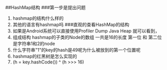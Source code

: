 ##HashMap结构
###第一步是提出问题
1. hashmap的结构什么样的
2. 其他的语言有hashmap吗
###直观的查看HashMap的结构
1. 如果是Android系统可以直接使用Profiler Dump Java Heap 就可以看到，
2. 组成结构 hashmap的子类的Node的数组 一共是16的长度 第一位 和 第二位是字符串1和2的node
3. 什么字符串"1"的key的hash是49呢为什么被放到的第一个位置呢
4. hashmap的红黑树是怎么实现的
5. (h = key.hashCode()) ^ (h >>> 16)